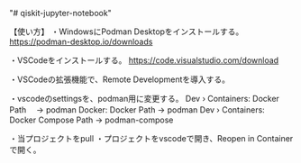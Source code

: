 "# qiskit-jupyter-notebook" 

【使い方】
・WindowsにPodman Desktopをインストールする。
https://podman-desktop.io/downloads

・VSCodeをインストールする。
https://code.visualstudio.com/download

・VSCodeの拡張機能で、Remote Developmentを導入する。

・vscodeのsettingsを、podman用に変更する。
  Dev › Containers: Docker Path
　→ podman
  Docker: Docker Path
  → podman
  Dev › Containers: Docker Compose Path
  → podman-compose

・当プロジェクトをpull
・プロジェクトをvscodeで開き、Reopen in Containerで開く。